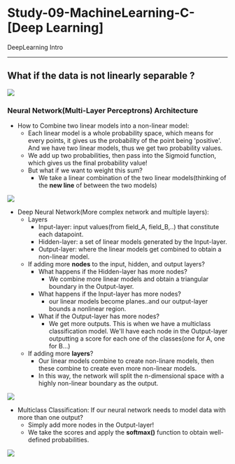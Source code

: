 # Study-09-MachineLearning-C-[Deep Learning]
DeepLearning Intro

----------------------------------------------------------------------------------------------------------------------------------------
## What if the data is not linearly separable ?
<img src="https://user-images.githubusercontent.com/31917400/41435452-c25ebfae-7016-11e8-808c-8e740d608806.jpg" />

### Neural Network(Multi-Layer Perceptrons) Architecture
 - How to Combine two linear models into a non-linear model:
   - Each linear model is a whole probability space, which means for every points, it gives us the probability of the point being 'positive'. And we have two linear models, thus we get two probability values.  
   - We add up two probabilities, then pass into the Sigmoid function, which gives us the final probability value!
   - But what if we want to weight this sum? 
     - We take a linear combination of the two linear models(thinking of the **new line** of between the two models)
<img src="https://user-images.githubusercontent.com/31917400/41471198-de1cd444-70aa-11e8-9908-cabaf9373110.jpg" />

 - Deep Neural Network(More complex network and multiple layers):
   - Layers
     - Input-layer: input values(from field_A, field_B,..) that constitute each datapoint.  
     - Hidden-layer: a set of linear models generated by the Input-layer.
     - Output-layer: where the linear models get combined to obtain a non-linear model.
   - If adding more **nodes** to the input, hidden, and output layers?
     - What happens if the Hidden-layer has more nodes?
       - We combine more linear models and obtain a triangular boundary in the Output-layer. 
     - What happens if the Input-layer has more nodes?
       - our linear models become planes..and our output-layer bounds a nonlinear region.
     - What if the Output-layer has more nodes?
       - We get more outputs. This is when we have a multiclass classification model. We'll have each node in the Output-layer outputting a score for each one of the classes(one for A, one for B...)
   - If adding more **layers**?
     - Our linear models combine to create non-linare models, then these combine to create even more non-linear models.
     - In this way, the network will split the n-dimensional space with a highly non-linear boundary as the output.  
<img src="https://user-images.githubusercontent.com/31917400/41473766-1f9e9f9a-70b2-11e8-8839-e1e67a215c09.jpg" />
     
 - Multiclass Classification: If our neural network needs to model data with more than one output?
   - Simply add more nodes in the Output-layer!
   - We take the scores and apply the **softmax()** function to obtain well-defined probabilities.  
<img src="https://user-images.githubusercontent.com/31917400/41475409-a2493d70-70b6-11e8-80b1-dc178c478fdf.jpg" />












































